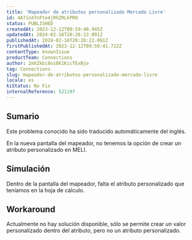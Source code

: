 ```yaml
---
title: 'Mapeador de atributos personalizado Mercado Livre'
id: 4A7inX7nFte4jRhZRLkPRO
status: PUBLISHED
createdAt: 2023-12-12T09:59:40.945Z
updatedAt: 2024-02-16T20:26:22.091Z
publishedAt: 2024-02-16T20:26:22.091Z
firstPublishedAt: 2023-12-12T09:59:41.722Z
contentType: knownIssue
productTeam: Connections
author: 2mXZkbi0oi061KicTExNjo
tag: Connections
slug: mapeador-de-atributos-personalizado-mercado-livre
locale: es
kiStatus: No Fix
internalReference: 521197
---
```


## Sumario

<div class="alert alert-info">
  <p>Este problema conocido ha sido traducido automáticamente del inglés.</p>
</div>



En la nueva pantalla del mapeador, no tenemos la opción de crear un atributo personalizado en MELI.


##

## Simulación



Dentro de la pantalla del mapeador, falta el atributo personalizado que teníamos en la hoja de cálculo.



## Workaround


Actualmente no hay solución disponible, sólo se permite crear un valor personalizado dentro del atributo, pero no un atributo personalizado.




